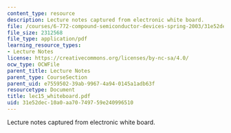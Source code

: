 ```yaml
---
content_type: resource
description: Lecture notes captured from electronic white board.
file: /courses/6-772-compound-semiconductor-devices-spring-2003/31e52dec10a0aa70749759e240996510_lec15_whiteboard.pdf
file_size: 2312568
file_type: application/pdf
learning_resource_types:
- Lecture Notes
license: https://creativecommons.org/licenses/by-nc-sa/4.0/
ocw_type: OCWFile
parent_title: Lecture Notes
parent_type: CourseSection
parent_uid: e7559502-39ab-9967-4a94-0145a1adb63f
resourcetype: Document
title: lec15_whiteboard.pdf
uid: 31e52dec-10a0-aa70-7497-59e240996510
---
```

Lecture notes captured from electronic white board.
